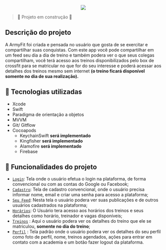 <p align="center">
  <img src="https://i.imgur.com/Bu815yq.png?1"/>
</p>

> :construction: Projeto em construção :construction:
## Descrição do projeto

A ArmyFit foi criada e pensada no usuário que gosta de se exercitar e compartilhar suas conquistas. Com este app você pode compartilhar em um feed seu dia a dia de treino e também podera ver o que seus colegas compartilham, você terá acesso aos treinos disponibilizados pelo box de crossfit para se matricular no que for do seu interesse e poderá acessar aos detalhes dos treinos mesmo sem internet **(o treino ficará disponível somente no dia de sua realização).**

## :iphone: Tecnologias utilizadas

- Xcode
- Swift
- Paradigma de orientação a objetos
- MVVM
- Git/ Gitflow
- Cocoapods
    - KeychainSwift **será implementado**
    - Kingfisher **será implementado**
    - Alamofire **será implementado**
    - Firebase
## :hammer: Funcionalidades do projeto

- [`Login`](#tela-de-login): Tela onde o usuário efetua o login na plataforma, de forma convencional ou com as contas do Google ou Facebook;
- [`Cadastro`](#tela-de-cadastro): Tela de cadastro convencional, onde o usuário precisa informar nome, email e criar uma senha para acesso a plataforma;
- [`Seu Feed`](#tela-de-feed): Nesta tela o usuário podera ver suas publicações e de outros usuários cadastrados na plataforma;
- [`Horários`](#tela-de-horarios): O Usuário tera acesso aos horários dos treinos e seus detalhes como horário, treinador e vagas disponíveis;
- [`Treinos`](#tela-de-treinos) : Aqui o usuário podera ver os detalhes do treino que ele se matriculou, **somente no dia do treino**;
- [`Perfil`](#tela-de-perfil) : Tela padrão onde o usuário podera ver os detalhes do seu perfil como foto de perfil, nome, treinos agendados, ações para entrar em contato com a academia e um botão fazer logout da plataforma.
